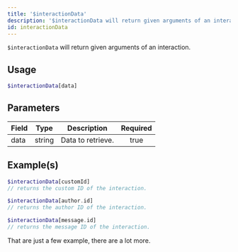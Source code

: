 ```yaml
---
title: '$interactionData'
description: '$interactionData will return given arguments of an interaction.'
id: interactionData
---
```


`$interactionData` will return given arguments of an interaction.

## Usage

```php
$interactionData[data]
```

## Parameters

| Field | Type   | Description       | Required |
| ----- | ------ | ----------------- |:--------:|
| data  | string | Data to retrieve. |   true   |

## Example(s)

```php
$interactionData[customId]
// returns the custom ID of the interaction.
```

```php
$interactionData[author.id]
// returns the author ID of the interaction.
```

```php
$interactionData[message.id]
// returns the message ID of the interaction.
```

That are just a few example, there are a lot more.
